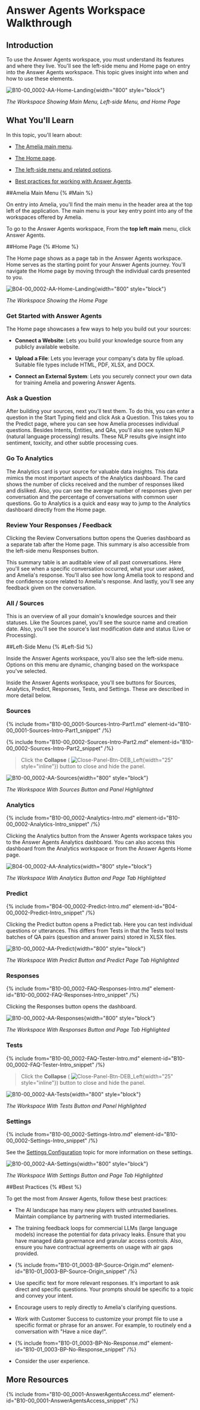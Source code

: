 # Answer Agents Workspace Walkthrough

## Introduction

To use the Answer Agents workspace, you must understand its features and where they live. You'll see the left-side menu and Home page on entry into the Answer Agents workspace. This topic gives insight into when and how to use these elements.

![B10-00_0002-AA-Home-Landing](B10-00_0002-AA-Home-Landing.png){width="800" style="block"}

*The Workspace Showing Main Menu, Left-side Menu, and Home Page*

## What You'll Learn

In this topic, you'll learn about:

* [The Amelia main menu](#Main).

* [The Home page](#Home).

* [The left-side menu and related options](#Left-Sid).

* [Best practices for working with Answer Agents](#Best).

##Amelia Main Menu {% #Main %}

On entry into Amelia, you'll find the main menu in the header area at the top left of the application. The main menu is your key entry point into any of the workspaces offered by Amelia.

To go to the Answer Agents workspace, From the **top left main** menu, click Answer Agents.

##Home Page {% #Home %}

The Home page shows as a page tab in the Answer Agents workspace. Home serves as the starting point for your Answer Agents journey. You'll navigate the Home page by moving through the individual cards presented to you.

![B04-00_0002-AA-Home-Landing](B04-00_0002-AA-Home-Landing.png){width="800" style="block"}

*The Workspace Showing the Home Page*

### Get Started with Answer Agents

The Home page showcases a few ways to help you build out your sources:

* **Connect a Website**: Lets you build your knowledge source from any publicly available website.

* **Upload a File**: Lets you leverage your company's data by file upload. Suitable file types include HTML, PDF, XLSX, and DOCX.

* **Connect an External System**: Lets you securely connect your own data for training Amelia and powering Answer Agents.

### Ask a Question

After building your sources, next you'll test them. To do this, you can enter a question in the Start Typing field and click Ask a Question. This takes you to the Predict page, where you can see how Amelia processes individual questions. Besides Intents, Entities, and QAs, you'll also see system NLP (natural language processing) results. These NLP results give insight into sentiment, toxicity, and other subtle processing cues.

### Go To Analytics

The Analytics card is your source for valuable data insights. This data mimics the most important aspects of the Analytics dashboard. The card shows the number of clicks received and the number of responses liked and disliked. Also, you can see the average number of responses given per conversation and the percentage of conversations with common user questions. Go to Analytics is a quick and easy way to jump to the Analytics dashboard directly from the Home page.

### Review Your Responses / Feedback

Clicking the Review Conversations button opens the Queries dashboard as a separate tab after the Home page. This summary is also accessible from the left-side menu Responses button.

This summary table is an auditable view of all past conversations. Here you'll see when a specific conversation occurred, what your user asked, and Amelia's response. You'll also see how long Amelia took to respond and the confidence score related to Amelia's response. And lastly, you'll see any feedback given on the conversation.

### All / Sources

This is an overview of all your domain's knowledge sources and their statuses. Like the Sources panel, you'll see the source name and creation date. Also, you'll see the source's last modification date and status (Live or Processing).

##Left-Side Menu {% #Left-Sid %}

Inside the Answer Agents workspace, you'll also see the left-side menu. Options on this menu are dynamic, changing based on the workspace you've selected.

Inside the Answer Agents workspace, you'll see buttons for Sources, Analytics, Predict, Responses, Tests, and Settings. These are described in more detail below.

### Sources

{% include from="B10-00_0001-Sources-Intro-Part1.md" element-id="B10-00_0001-Sources-Intro-Part1_snippet" /%}

{% include from="B10-00_0002-Sources-Intro-Part2.md" element-id="B10-00_0002-Sources-Intro-Part2_snippet" /%}

> Click the **Collapse** ( ![Close-Panel-Btn-DEB_Left](Close-Panel-Btn-DEB_Left.png){width="25" style="inline"}) button to close and hide the panel.

![B10-00_0002-AA-Sources](B10-00_0002-AA-Sources.png){width="800" style="block"}

*The Workspace With Sources Button and Panel Highlighted*

### Analytics

{% include from="B10-00_0002-Analytics-Intro.md" element-id="B10-00_0002-Analytics-Intro_snippet" /%}

Clicking the Analytics button from the Answer Agents workspace takes you to the Answer Agents Analytics dashboard. You can also access this dashboard from the Analytics workspace or from the Answer Agents Home page.

![B04-00_0002-AA-Analytics](B04-00_0002-AA-Analytics.png){width="800" style="block"}

*The Workspace With Analytics Button and Page Tab Highlighted*

### Predict

{% include from="B04-00_0002-Predict-Intro.md" element-id="B04-00_0002-Predict-Intro_snippet" /%}

Clicking the Predict button opens a Predict tab. Here you can test individual questions or utterances. This differs from Tests in that the Tests tool tests batches of QA pairs (question and answer pairs) stored in XLSX files.

![B10-00_0002-AA-Predict](B10-00_0002-AA-Predict.png){width="800" style="block"}

*The Workspace With Predict Button and Predict Page Tab Highlighted*

### Responses

{% include from="B10-00_0002-FAQ-Responses-Intro.md" element-id="B10-00_0002-FAQ-Responses-Intro_snippet" /%}

Clicking the Responses button opens the dashboard.

![B10-00_0002-AA-Responses](B10-00_0002-AA-Responses.png){width="800" style="block"}

*The Workspace With Responses Button and Page Tab Highlighted*

### Tests

{% include from="B10-00_0002-FAQ-Tester-Intro.md" element-id="B10-00_0002-FAQ-Tester-Intro_snippet" /%}

> Click the **Collapse** ( ![Close-Panel-Btn-DEB_Left](Close-Panel-Btn-DEB_Left.png){width="25" style="inline"}) button to close and hide the panel.

![B10-00_0002-AA-Tests](B10-00_0002-AA-Tests.png){width="800" style="block"}

*The Workspace With Tests Button and Panel Highlighted*

### Settings

{% include from="B10-00_0002-Settings-Intro.md" element-id="B10-00_0002-Settings-Intro_snippet" /%}

See the [Settings Configuration](B10-06_0003-Settings-Configuration.md) topic for more information on these settings.

![B10-00_0002-AA-Settings](B10-00_0002-AA-Settings.png){width="800" style="block"}

*The Workspace With Settings Button and Page Tab Highlighted*

##Best Practices {% #Best %}

To get the most from Answer Agents, follow these best practices:

* The AI landscape has many new players with untrusted baselines. Maintain compliance by partnering with trusted intermediaries.

* The training feedback loops for commercial LLMs (large language models) increase the potential for data privacy leaks. Ensure that you have managed data governance and granular access controls. Also, ensure you have contractual agreements on usage with air gaps provided.

* {% include from="B10-01_0003-BP-Source-Origin.md" element-id="B10-01_0003-BP-Source-Origin_snippet" /%}

* Use specific text for more relevant responses. It's important to ask direct and specific questions. Your prompts should be specific to a topic and convey your intent.

* Encourage users to reply directly to Amelia's clarifying questions.

* Work with Customer Success to customize your prompt file to use a specific format or phrase for an answer. For example, to routinely end a conversation with "Have a nice day!".

* {% include from="B10-01_0003-BP-No-Response.md" element-id="B10-01_0003-BP-No-Response_snippet" /%}

* Consider the user experience.

## More Resources

{% include from="B10-00_0001-AnswerAgentsAccess.md" element-id="B10-00_0001-AnswerAgentsAccess_snippet" /%}
